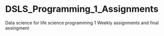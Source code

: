 # DSLS_Programming_1_Assignments

Data science for life science programming 1 Weekly assignments and final assingment


